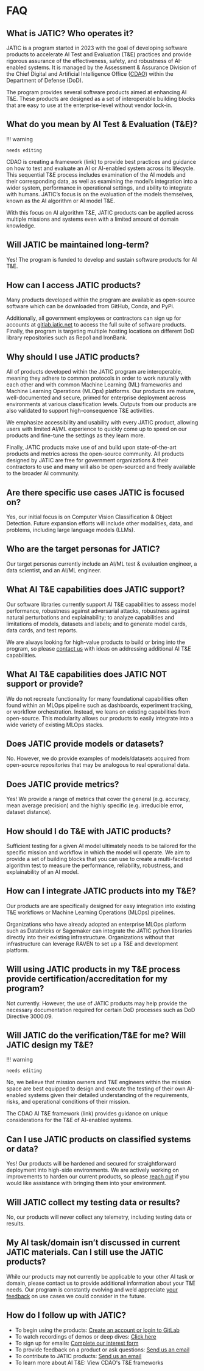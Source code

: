 # FAQ

## What is JATIC? Who operates it?

JATIC is a program started in 2023 with the goal of developing software products to accelerate AI Test and Evaluation (T&E) practices and provide rigorous assurance of the effectiveness, safety, and robustness of AI-enabled systems. It is managed by the Assessment & Assurance Division of the Chief Digital and Artificial Intelligence Office ([CDAO](https://www.ai.mil/)) within the Department of Defense (DoD).

The program provides several software products aimed at enhancing AI T&E. These  products are designed as a set of interoperable building blocks that are easy to use at the enterprise-level without vendor lock-in.

## What do you mean by AI Test & Evaluation (T&E)?

!!! warning

    needs editing

CDAO is creating a framework (link) to provide best practices and guidance on how to test and evaluate an AI or AI-enabled system across its lifecycle. This sequential T&E process includes examination of the AI models and their corresponding data, as well as examining the model’s integration into a wider system, performance in operational settings, and ability to integrate with humans. JATIC’s focus is on the evaluation of the models themselves, known as the AI algorithm or AI model T&E.

With this focus on AI algorithm T&E, JATIC products can be applied across multiple missions and systems even with a limited amount of domain knowledge.

## Will JATIC be maintained long-term?

Yes! The program is funded to develop and sustain software products for AI T&E.

## How can I access JATIC products?

Many products developed within the program are available as open-source software which can be downloaded from GitHub, Conda, and PyPi.

Additionally, all government employees or contractors can sign up for accounts at [gitlab.jatic.net](gitlab.jatic.net) to access the full suite of software products. Finally, the program is targeting multiple hosting locations on different DoD library repositories such as Repo1 and IronBank.

## Why should I use JATIC products?

All of products developed within the JATIC program are interoperable, meaning they adhere to common protocols in order to work naturally with each other and with common Machine Learning (ML) frameworks and Machine Learning Operations (MLOps) platforms. Our products are mature, well-documented and secure, primed for enterprise deployment across environments at various classification levels. Outputs from our products are also validated to support high-consequence T&E activities.

We emphasize accessibility and usability with every JATIC product, allowing users with limited AI/ML experience to quickly come up to speed on our products and fine-tune the settings as they learn more.

Finally, JATIC products make use of and build upon state-of-the-art products and metrics across the open-source community. All products designed by JATIC are free for government organizations & their contractors to use and many will also be open-sourced and freely available to the broader AI community.

## Are there specific use cases JATIC is focused on?

Yes, our initial focus is on Computer Vision Classification & Object Detection. Future expansion efforts will include other modalities, data, and problems, including large language models (LLMs).

## Who are the target personas for JATIC?

Our target personas currently include an AI/ML test & evaluation engineer, a data scientist, and an AI/ML engineer.

## What AI T&E capabilities does JATIC support?

Our software libraries currently support AI T&E capabilities to assess model performance, robustness against adversarial attacks, robustness against natural perturbations and explainability; to analyze capabilities and limitations of models, datasets and labels; and to generate model cards, data cards, and test reports.

We are always looking for high-value products to build or bring into the program, so please [contact us](cdao-jatic@groups.mail.mil) with ideas on addressing additional AI T&E capabilities.

## What AI T&E capabilities does JATIC NOT support or provide?

We do not recreate functionality for many foundational capabilities often found within an MLOps pipeline such as dashboards, experiment tracking, or workflow orchestration. Instead, we leans on existing capabilities from open-source. This modularity allows our products to easily integrate into a wide variety of existing MLOps stacks.

## Does JATIC provide models or datasets?

No. However, we do provide examples of models/datasets acquired from open-source repositories that may be analogous to real operational data.

## Does JATIC provide metrics?

Yes! We provide a range of metrics that cover the general (e.g. accuracy, mean average precision) and the highly specific (e.g. irreducible error, dataset distance).

## How should I do T&E with JATIC products?

Sufficient testing for a given AI model ultimately needs to be tailored for the specific mission and workflow in which the model will operate. We aim to provide a set of building blocks that you can use to create a multi-faceted algorithm test to measure the performance, reliability, robustness, and explainability of an AI model.

## How can I integrate JATIC products into my T&E?

Our products are are specifically designed for easy integration into existing T&E workflows or Machine Learning Operations (MLOps) pipelines.

Organizations who have already adopted an enterprise MLOps platform such as Databricks or Sagemaker can integrate the JATIC python libraries directly into their existing infrastructure. Organizations without that infrastructure can leverage RAVEN to set up a T&E and development platform.

## Will using JATIC products in my T&E process provide certification/accreditation for my program?

Not currently. However, the use of JATIC products may help provide the necessary documentation required for certain DoD processes such as DoD Directive 3000.09.

## Will JATIC do the verification/T&E for me? Will JATIC design my T&E?

!!! warning

    needs editing

No, we believe that mission owners and T&E engineers within the mission space are best equipped to design and execute the testing of their own AI-enabled systems given their detailed understanding of the requirements, risks, and operational conditions of their mission.

The CDAO AI T&E framework (link) provides guidance on unique considerations for the T&E of AI-enabled systems.

## Can I use JATIC products on classified systems or data?

Yes! Our products will be hardened and secured for straightforward deployment into high-side environments. We are actively working on improvements to harden our current products, so please [reach out](cdao-jatic@groups.mail.mil) if you would like assistance with bringing them into your environment.

## Will JATIC collect my testing data or results?

No, our products will never collect any telemetry, including testing data or results.

## My AI task/domain isn’t discussed in current JATIC materials. Can I still use the JATIC products?

While our products may not currently be applicable to your other AI task or domain, please contact us to provide additional information about your T&E needs. Our program is constantly evolving and we’d appreciate [your feedback](https://forms.osi.apps.mil/pages/responsepage.aspx?id=kQEtEK7uYUexyxqD6G70RffprThOa3hKghVjeesZps5UN1hXMDUxN1dXM0c3SUJZVE1FMU1PTDAyQi4u) on use cases we could consider in the future.

## How do I follow up with JATIC?

- To begin using the products: [Create an account or login to GitLab](https://gitlab.jatic.net/)
- To watch recordings of demos or deep dives: [Click here](https://jatic.pages.jatic.net/internal-docs/presentations/) 
- To sign up for emails: [Complete our interest form](https://forms.osi.apps.mil/pages/responsepage.aspx?id=kQEtEK7uYUexyxqD6G70RffprThOa3hKghVjeesZps5UN1hXMDUxN1dXM0c3SUJZVE1FMU1PTDAyQi4u)
- To provide feedback on a product or ask questions: [Send us an email](cdao-jatic@groups.mail.mil)
- To contribute to JATIC products: [Send us an email](cdao-jatic@groups.mail.mil)
- To learn more about AI T&E: View CDAO's T&E frameworks

